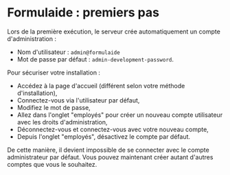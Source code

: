 # Formulaide : premiers pas

Lors de la première exécution, le serveur crée automatiquement un compte d'administration :

- Nom d'utilisateur : `admin@formulaide`
- Mot de passe par défaut : `admin-development-password`.

Pour sécuriser votre installation :

- Accédez à la page d'accueil (différent selon votre méthode d'installation),
- Connectez-vous via l'utilisateur par défaut,
- Modifiez le mot de passe,
- Allez dans l'onglet "employés" pour créer un nouveau compte utilisateur avec les droits d'administration,
- Déconnectez-vous et connectez-vous avec votre nouveau compte,
- Depuis l'onglet "employés", désactivez le compte par défaut.

De cette manière, il devient impossible de se connecter avec le compte administrateur par défaut.
Vous pouvez maintenant créer autant d'autres comptes que vous le souhaitez.
